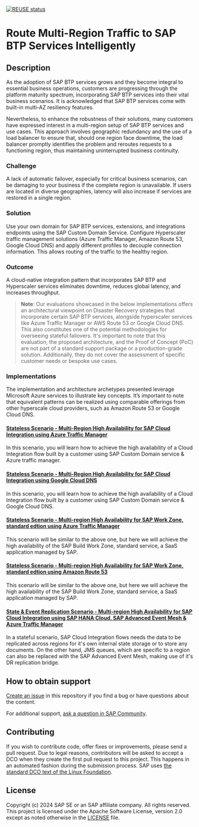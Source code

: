 [![REUSE status](https://api.reuse.software/badge/github.com/SAP-samples/btp-services-intelligent-routing)](https://api.reuse.software/info/github.com/SAP-samples/btp-services-intelligent-routing)

# Route Multi-Region Traffic to SAP BTP Services Intelligently 

## Description

As the adoption of SAP BTP services grows and they become integral to essential business operations, customers are progressing through the platform maturity spectrum, incorporating SAP BTP services into their vital business scenarios. It is acknowledged that SAP BTP services come with built-in multi-AZ resiliency features.

Nevertheless, to enhance the robustness of their solutions, many customers have expressed interest in a multi-region setup of SAP BTP services and use cases. This approach involves geographic redundancy and the use of a load balancer to ensure that, should one region face downtime, the load balancer promptly identifies the problem and reroutes requests to a functioning region, thus maintaining uninterrupted business continuity.

### Challenge
A lack of automatic failover, especially for critical business scenarios, can be damaging to your business if the complete region is unavailable. If users are located in diverse geographies, latency will also increase if services are restored in a single region.

### Solution
Use your own domain for SAP BTP services, extensions, and integrations endpoints using the SAP Custom Domain Service. Configure Hyperscaler traffic management solutions (Azure Traffic Manager, Amazon Route 53, Google Cloud DNS) and apply different profiles to decouple connection information. This allows routing of the traffic to the healthy region.

### Outcome
A cloud-native integration pattern that incorporates SAP BTP and Hyperscaler services eliminates downtime, reduces global latency, and increases throughput.

> **Note**: Our evaluations showcased in the below implementations offers an architectural viewpoint on Disaster Recovery strategies that incorporate certain SAP BTP services, alongside hyperscaler services like Azure Traffic Manager or AWS Route 53 or Google Cloud DNS. This also constitutes one of the potential methodologies for overseeing stateful failovers. It's important to note that this evaluation, the proposed architecture, and the Proof of Concept (PoC) are not part of a standard support package or a production-grade solution. Additionally, they do not cover the assessment of specific customer needs or bespoke use cases.

### Implementations

The implementation and architecture archetypes presented leverage Microsoft Azure services to illustrate key concepts. It’s important to note that equivalent patterns can be realized using comparable offerings from other hyperscale cloud providers, such as Amazon Route 53 or Google Cloud DNS.

#### [Stateless Scenario - Multi-Region High Availability for SAP Cloud Integration using Azure Traffic Manager](https://github.com/SAP-samples/btp-services-intelligent-routing/tree/ci_azure)

In this scenario, you will learn how to achieve the high availability of a Cloud Integration flow built by a customer using SAP Custom Domain service & Azure traffic manager. 

#### [Stateless Scenario - Multi-Region High Availability for SAP Cloud Integration using Google Cloud DNS](https://github.com/SAP-samples/btp-services-intelligent-routing/tree/ci_gcp)

In this scenario, you will learn how to achieve the high availability of a Cloud Integration flow built by a customer using SAP Custom Domain service & Google Cloud DNS. 

#### [Stateless Scenario - Multi-region High Availability for SAP Work Zone, standard edtion using Azure Traffic Manager](https://github.com/SAP-samples/btp-services-intelligent-routing/tree/launchpad_azure)

This scenario will be similar to the above one, but here we will achieve the high availability of the SAP Build Work Zone, standard service, a SaaS application managed by SAP.

#### [Stateless Scenario - Multi-region High Availability for SAP Work Zone, standard edtion using Amazon Route 53](https://github.com/SAP-samples/btp-services-intelligent-routing/tree/launchpad_aws)

This scenario will be similar to the above one, but here we will achieve the high availability of the SAP Build Work Zone, standard service, a SaaS application managed by SAP.

#### [State & Event Replication Scenario - Multi-region High Availability for SAP Cloud Integration using SAP HANA Cloud, SAP Advanced Event Mesh & Azure Traffic Manager](https://github.com/SAP-samples/btp-services-intelligent-routing/tree/ci_stateful_azure)

In a stateful scenario, SAP Cloud Integration flows needs the data to be replicated across regions for it's own internal state storage or to store any documents. On the other hand, JMS queues, which are specific to a region can also be replaced with the SAP Advanced Event Mesh, making use of it's DR replication bridge.

## How to obtain support
[Create an issue](https://github.com/SAP-samples/btp-services-intelligent-routing/issues) in this repository if you find a bug or have questions about the content.
 
For additional support, [ask a question in SAP Community](https://answers.sap.com/questions/ask.html).

## Contributing
If you wish to contribute code, offer fixes or improvements, please send a pull request. Due to legal reasons, contributors will be asked to accept a DCO when they create the first pull request to this project. This happens in an automated fashion during the submission process. SAP uses [the standard DCO text of the Linux Foundation](https://developercertificate.org/).

## License
Copyright (c) 2024 SAP SE or an SAP affiliate company. All rights reserved. This project is licensed under the Apache Software License, version 2.0 except as noted otherwise in the [LICENSE](LICENSES/Apache-2.0.txt) file.
